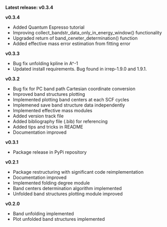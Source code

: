 __Latest release: v0.3.4__

__v0.3.4__

* Added Quantum Espresso tutorial
* Improving collect_bandstr_data_only_in_energy_window() functionality 
* Upgraded return of band_ceneter_determination() function
* Added effective mass error estimation from fitting error

__v0.3.3__

* Bug fix unfolding kpline in A^-1
* Updated install requirements. Bug found in irrep-1.9.0 and 1.9.1.

__v0.3.2__

* Bug fix for PC band path Cartesian coordinate conversion
* Improved band structures plotting
* Implemented plotting band centers at each SCF cycles
* Implemened save band structure data independently
* Implemented effective mass modules
* Added version track file
* Added bibliography file (.bib) for referencing
* Added tips and tricks in README
* Documentation improved

__v0.3.1__

* Package release in PyPi repository

__v0.2.1__

* Package restructuring with significant code reimplementation
* Documentation improved
* Implemented folding degree module
* Band centers determination algorithm implemented
* Unfolded band structures plotting module improved

__v0.2.0__

* Band unfolding implemented
* Plot unfolded band structures implemented





